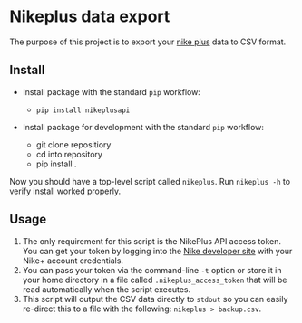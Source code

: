 # Nikeplus data export

The purpose of this project is to export your
[nike plus](http://nikeplus.nike.com/plus/) data to CSV format.

## Install

- Install package with the standard `pip` workflow:
    - `pip install nikeplusapi`

- Install package for development with the standard `pip` workflow:
    - git clone repositiory
    - cd into repository
    - pip install .

Now you should have a top-level script called `nikeplus`.
Run `nikeplus -h` to verify install worked properly.

## Usage

1. The only requirement for this script is the NikePlus API access token.  You
   can get your token by logging into the
   [Nike developer site](https://developer.nike.com/login/) with your Nike+
   account credentials.
2. You can pass your token via the command-line `-t` option or store it in your
   home directory in a file called `.nikeplus_access_token` that will be read
   automatically when the script executes.
3. This script will output the CSV data directly to `stdout` so you can easily
   re-direct this to a file with the following:
    `nikeplus > backup.csv`.

